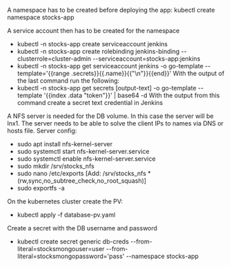 A namespace has to be created before deploying the app: kubectl create namespace stocks-app

A service account then has to be created for the namespace
 - kubectl -n stocks-app create serviceaccount jenkins
 - kubectl -n stocks-app create rolebinding jenkins-binding --clusterrole=cluster-admin --serviceaccount=stocks-app:jenkins
 - kubectl -n stocks-app get serviceaccount jenkins -o go-template --template='{{range .secrets}}{{.name}}{{"\n"}}{{end}}'
With the output of the last command run the following:
 - kubectl -n stocks-app get secrets [output-text] -o go-template --template '{{index .data "token"}}' | base64 -d
With the output from this command create a secret text credential in Jenkins

A NFS server is needed for the DB volume. In this case the server will be lnx1. The server needs to be able to solve the client IPs to names via DNS or hosts file.
Server config:
 - sudo apt install nfs-kernel-server
 - sudo systemctl start nfs-kernel-server.service
 - sudo systemctl enable nfs-kernel-server.service
 - sudo mkdir /srv/stocks_nfs
 - sudo nano /etc/exports [Add: /srv/stocks_nfs    *(rw,sync,no_subtree_check,no_root_squash)]
 - sudo exportfs -a

On the kubernetes cluster create the PV:
 - kubectl apply -f database-pv.yaml

Create a secret with the DB username and password
 - kubectl create secret generic db-creds --from-literal=stocksmongouser=user --from-literal=stocksmongopassword='pass' --namespace stocks-app